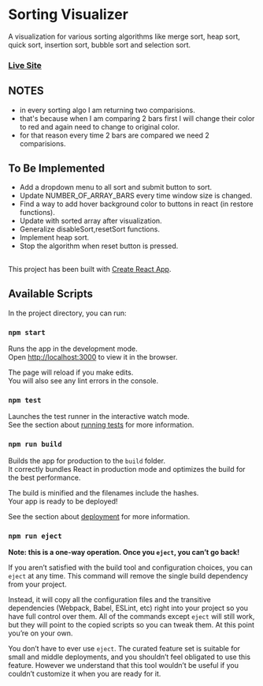 # Sorting Visualizer

A visualization for various sorting algorithms like merge sort, heap sort, quick sort, insertion sort, bubble sort and selection sort.<br>

### [Live Site]()

## NOTES

- in every sorting algo I am returning two comparisions.
- that's because when I am comparing 2 bars first I will change their color to red and again need to change to original color.
- for that reason every time 2 bars are compared we need 2 comparisions.

## To Be Implemented

- Add a dropdown menu to all sort and submit button to sort.
- Update NUMBER_OF_ARRAY_BARS every time window size is changed.
- Find a way to add hover background color to buttons in react (in restore functions).
- Update with sorted array after visualization.
- Generalize disableSort,resetSort functions.
- Implement heap sort.
- Stop the algorithm when reset button is pressed.

##

This project has been built with [Create React App](https://github.com/facebook/create-react-app).

## Available Scripts

In the project directory, you can run:

### `npm start`

Runs the app in the development mode.<br />
Open [http://localhost:3000](http://localhost:3000) to view it in the browser.

The page will reload if you make edits.<br />
You will also see any lint errors in the console.

### `npm test`

Launches the test runner in the interactive watch mode.<br />
See the section about [running tests](https://facebook.github.io/create-react-app/docs/running-tests) for more information.

### `npm run build`

Builds the app for production to the `build` folder.<br />
It correctly bundles React in production mode and optimizes the build for the best performance.

The build is minified and the filenames include the hashes.<br />
Your app is ready to be deployed!

See the section about [deployment](https://facebook.github.io/create-react-app/docs/deployment) for more information.

### `npm run eject`

**Note: this is a one-way operation. Once you `eject`, you can’t go back!**

If you aren’t satisfied with the build tool and configuration choices, you can `eject` at any time. This command will remove the single build dependency from your project.

Instead, it will copy all the configuration files and the transitive dependencies (Webpack, Babel, ESLint, etc) right into your project so you have full control over them. All of the commands except `eject` will still work, but they will point to the copied scripts so you can tweak them. At this point you’re on your own.

You don’t have to ever use `eject`. The curated feature set is suitable for small and middle deployments, and you shouldn’t feel obligated to use this feature. However we understand that this tool wouldn’t be useful if you couldn’t customize it when you are ready for it.
